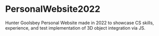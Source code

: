 # PersonalWebsite2022
Hunter Goolsbey Personal Website made in 2022 to showcase CS skills, experience, and test implementation of 3D object integration via JS. 

